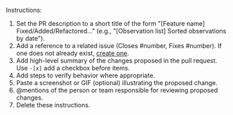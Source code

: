 Instructions:
1. Set the PR description to a short title of the form "\[Feature name\] Fixed/Added/Refactored..." 
   (e.g., "\[Observation list\] Sorted observations by date").
1. Add a reference to a related issue (Closes #number, Fixes #number). If one does not already exist,
   [create one](../../issues/new/choose).
1. Add high-level summary of the changes proposed in the pull request. Use `-[x]` add a checkbox before items.
1. Add steps to verify behavior where appropriate.
1. Paste a screenshot or GIF (optional) illustrating the proposed change.
1. @mentions of the person or team responsible for reviewing proposed changes.
1. Delete these instructions.
